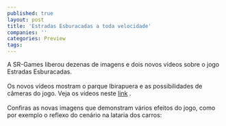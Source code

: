 ```yaml
---
published: true
layout: post
title: 'Estradas Esburacadas a toda velocidade'
companies: ''
categories: Preview
tags: 
---
```

A SR-Games liberou dezenas de imagens e dois novos vídeos sobre o jogo Estradas Esburacadas.<br /> <br /> Os novos vídeos mostram o parque Ibirapuera e as possibilidades de câmeras do jogo. Veja os vídeos neste <a target="_blank" href="http://www.srgames.net/Pagina_Videos.htm">link</a>
. <br /> <br />Confiras as novas imagens que demonstram vários efeitos do jogo, como por exemplo o reflexo do cenário na lataria dos carros:<br /> 
